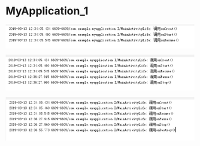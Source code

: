 # MyApplication_1
![](https://github.com/csy1045130240/MyApplication_1/blob/master/exp_1.PNG)

![](https://github.com/csy1045130240/MyApplication_1/blob/master/exp_1.2.PNG)

![](https://github.com/csy1045130240/MyApplication_1/blob/master/exp_1.3.PNG)
